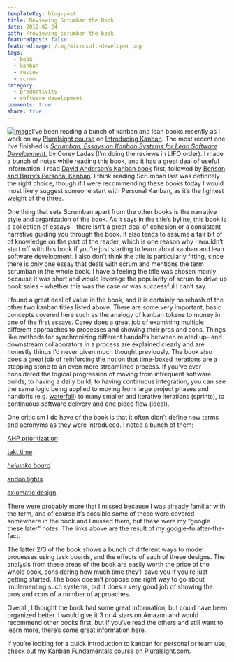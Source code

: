 ```yaml
---
templateKey: blog-post
title: Reviewing Scrumban the Book
date: 2012-02-24
path: /reviewing-scrumban-the-book
featuredpost: false
featuredimage: /img/microsoft-developer.png
tags:
  - book
  - kanban
  - review
  - scrum
category:
  - productivity
  - software development
comments: true
share: true
---
```


[![image](img/scrumban.png "image")](http://amzn.to/wJJMBR)I’ve been reading a bunch of kanban and lean books recently as I work on my [Pluralsight course](http://ardalis.com/training-classes) on [Introducing Kanban](http://www.pluralsight-training.net/microsoft/courses/TableOfContents?courseName=kanban-fundamentals). The most recent one I’ve finished is _[Scrumban, Essays on Kanban Systems for Lean Software Development](http://amzn.to/wJJMBR)_, by Corey Ladas (I’m doing the reviews in LIFO order). I made a bunch of notes while reading this book, and it has a great deal of useful information. I read [David Anderson’s Kanban book](http://amzn.to/zlzuKg) first, followed by [Benson and Barry’s Personal Kanban](http://amzn.to/zmlnVg). I think reading Scrumban last was definitely the right choice, though if I were recommending these books today I would most likely suggest someone start with Personal Kanban, as it’s the lightest weight of the three.

One thing that sets Scrumban apart from the other books is the narrative style and organization of the book. As it says in the title’s byline, this book is a collection of essays – there isn’t a great deal of cohesion or a consistent narrative guiding you through the book. It also tends to assume a fair bit of of knowledge on the part of the reader, which is one reason why I wouldn’t start off with this book if you’re just starting to learn about kanban and lean software development. I also don’t think the title is particularly fitting, since there is only one essay that deals with scrum and mentions the term scrumban in the whole book. I have a feeling the title was chosen mainly because it was short and would leverage the popularity of scrum to drive up book sales – whether this was the case or was successful I can’t say.

I found a great deal of value in the book, and it is certainly no rehash of the other two kanban titles listed above. There are some very important, basic concepts covered here such as the analogy of kanban tokens to money in one of the first essays. Corey does a great job of examining multiple different approaches to processes and showing their pros and cons. Things like methods for synchronizing different handoffs between related up- and downstream collaborators in a process are explained clearly and are honestly things I’d never given much thought previously. The book also does a great job of reinforcing the notion that time-boxed iterations are a stepping stone to an even more streamlined process. If you’ve ever considered the logical progression of moving from infrequent software builds, to having a daily build, to having continuous integration, you can see the same logic being applied to moving from large project phases and handoffs (e.g. [waterfall](http://deviq.com/waterfall)) to many smaller and iterative iterations (sprints), to continuous software delivery and one piece flow (ideal).

One criticism I do have of the book is that it often didn’t define new terms and acronyms as they were introduced. I noted a bunch of them:

[AHP prioritization](http://en.wikipedia.org/wiki/Analytic_Hierarchy_Process)

[takt time](http://en.wikipedia.org/wiki/Takt_time)

_[heijunka board](http://en.wikipedia.org/wiki/Heijunka)_

[andon lights](http://www.signalguys.com/c/Andon_Lights.html)

[axiomatic design](http://en.wikipedia.org/wiki/Axiomatic_design)

There were probably more that I missed because I was already familiar with the term, and of course it’s possible some of these were covered somewhere in the book and I missed them, but these were my “google these later” notes. The links above are the result of my google-fu after-the-fact.

The latter 2/3 of the book shows a bunch of different ways to model processes using task boards, and the effects of each of these designs. The analysis from these areas of the book are easily worth the price of the whole book, considering how much time they’ll save you if you’re just getting started. The book doesn’t propose one right way to go about implementing such systems, but it does a very good job of showing the pros and cons of a number of approaches.

Overall, I thought the book had some great information, but could have been organized better. I would give it 3 or 4 stars on Amazon and would recommend other books first, but if you’ve read the others and still want to learn more, there’s some great information here.

If you’re looking for a quick introduction to kanban for personal or team use, check out my [Kanban Fundamentals course on Pluralsight.com](http://www.pluralsight-training.net/microsoft/courses/TableOfContents?courseName=kanban-fundamentals).
